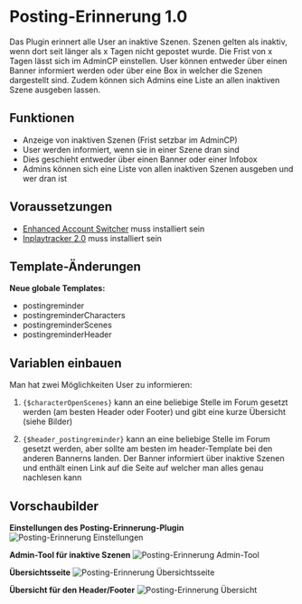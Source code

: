 # Posting-Erinnerung 1.0
Das Plugin erinnert alle User an inaktive Szenen. Szenen gelten als inaktiv, wenn dort seit länger als x Tagen nicht gepostet wurde. Die Frist von x Tagen lässt sich im AdminCP einstellen. User können entweder über einen Banner informiert werden oder über eine Box in welcher die Szenen dargestellt sind.
Zudem können sich Admins eine Liste an allen inaktiven Szene ausgeben lassen.

## Funktionen
* Anzeige von inaktiven Szenen (Frist setzbar im AdminCP)
* User werden informiert, wenn sie in einer Szene dran sind
* Dies geschieht entweder über einen Banner oder einer Infobox
* Admins können sich eine Liste von allen inaktiven Szenen ausgeben und wer dran ist

## Voraussetzungen
* [Enhanced Account Switcher](http://doylecc.altervista.org/bb/downloads.php?dlid=26&cat=2) muss installiert sein 
* [Inplaytracker 2.0](https://github.com/its-sparks-fly/Inplaytracker-2.0) muss installiert sein 

## Template-Änderungen
__Neue globale Templates:__
* postingreminder
* postingreminderCharacters
* postingreminderScenes
* postingreminderHeader

## Variablen einbauen
Man hat zwei Möglichkeiten User zu informieren:

1. `{$characterOpenScenes}` kann an eine beliebige Stelle im Forum gesetzt werden (am besten Header oder Footer) und gibt eine kurze Übersicht (siehe Bilder)

2. `{$header_postingreminder}` kann an eine beliebige Stelle im Forum gesetzt werden, aber sollte am besten im header-Template bei den anderen Bannerns landen. Der Banner informiert über inaktive Szenen und enthält einen Link auf die Seite auf welcher man alles genau nachlesen kann

## Vorschaubilder
__Einstellungen des Posting-Erinnerung-Plugin__
![Posting-Erinnerung Einstellungen](https://aheartforspinach.de/upload/plugins/postingreminder_settings.png)

__Admin-Tool für inaktive Szenen__
![Posting-Erinnerung Admin-Tool](https://aheartforspinach.de/upload/plugins/postingreminder_admin.png)

__Übersichtsseite__
![Posting-Erinnerung Übersichtsseite](https://aheartforspinach.de/upload/plugins/postingreminder_page.png)

__Übersicht für den Header/Footer__
![Posting-Erinnerung Übersicht](https://aheartforspinach.de/upload/plugins/postingreminder_overview.png)

